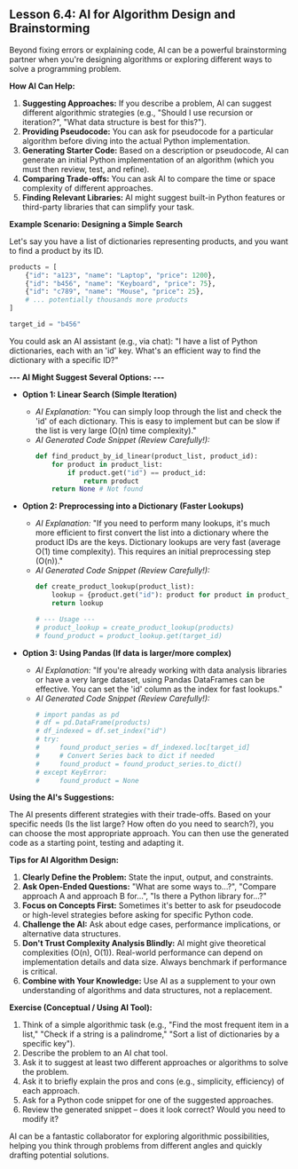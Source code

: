 ## Lesson 6.4: AI for Algorithm Design and Brainstorming

Beyond fixing errors or explaining code, AI can be a powerful brainstorming partner when you're designing algorithms or exploring different ways to solve a programming problem.

**How AI Can Help:**

1.  **Suggesting Approaches:** If you describe a problem, AI can suggest different algorithmic strategies (e.g., "Should I use recursion or iteration?", "What data structure is best for this?").
2.  **Providing Pseudocode:** You can ask for pseudocode for a particular algorithm before diving into the actual Python implementation.
3.  **Generating Starter Code:** Based on a description or pseudocode, AI can generate an initial Python implementation of an algorithm (which you must then review, test, and refine).
4.  **Comparing Trade-offs:** You can ask AI to compare the time or space complexity of different approaches.
5.  **Finding Relevant Libraries:** AI might suggest built-in Python features or third-party libraries that can simplify your task.

**Example Scenario: Designing a Simple Search**

Let's say you have a list of dictionaries representing products, and you want to find a product by its ID.

```python
products = [
    {"id": "a123", "name": "Laptop", "price": 1200},
    {"id": "b456", "name": "Keyboard", "price": 75},
    {"id": "c789", "name": "Mouse", "price": 25},
    # ... potentially thousands more products
]

target_id = "b456"
```

You could ask an AI assistant (e.g., via chat): "I have a list of Python dictionaries, each with an 'id' key. What's an efficient way to find the dictionary with a specific ID?"

**--- AI Might Suggest Several Options: ---**

*   **Option 1: Linear Search (Simple Iteration)**
    *   *AI Explanation:* "You can simply loop through the list and check the 'id' of each dictionary. This is easy to implement but can be slow if the list is very large (O(n) time complexity)."
    *   *AI Generated Code Snippet (Review Carefully!):*
        ```python
        def find_product_by_id_linear(product_list, product_id):
            for product in product_list:
                if product.get("id") == product_id:
                    return product
            return None # Not found
        ```

*   **Option 2: Preprocessing into a Dictionary (Faster Lookups)**
    *   *AI Explanation:* "If you need to perform many lookups, it's much more efficient to first convert the list into a dictionary where the product IDs are the keys. Dictionary lookups are very fast (average O(1) time complexity). This requires an initial preprocessing step (O(n))."
    *   *AI Generated Code Snippet (Review Carefully!):*
        ```python
        def create_product_lookup(product_list):
            lookup = {product.get("id"): product for product in product_list if product.get("id")}
            return lookup

        # --- Usage ---
        # product_lookup = create_product_lookup(products)
        # found_product = product_lookup.get(target_id)
        ```

*   **Option 3: Using Pandas (If data is larger/more complex)**
    *   *AI Explanation:* "If you're already working with data analysis libraries or have a very large dataset, using Pandas DataFrames can be effective. You can set the 'id' column as the index for fast lookups."
    *   *AI Generated Code Snippet (Review Carefully!):*
        ```python
        # import pandas as pd
        # df = pd.DataFrame(products)
        # df_indexed = df.set_index("id")
        # try:
        #     found_product_series = df_indexed.loc[target_id]
        #     # Convert Series back to dict if needed
        #     found_product = found_product_series.to_dict()
        # except KeyError:
        #     found_product = None
        ```

**Using the AI's Suggestions:**

The AI presents different strategies with their trade-offs. Based on your specific needs (Is the list large? How often do you need to search?), you can choose the most appropriate approach. You can then use the generated code as a starting point, testing and adapting it.

**Tips for AI Algorithm Design:**

1.  **Clearly Define the Problem:** State the input, output, and constraints.
2.  **Ask Open-Ended Questions:** "What are some ways to...?", "Compare approach A and approach B for...", "Is there a Python library for...?"
3.  **Focus on Concepts First:** Sometimes it's better to ask for pseudocode or high-level strategies before asking for specific Python code.
4.  **Challenge the AI:** Ask about edge cases, performance implications, or alternative data structures.
5.  **Don't Trust Complexity Analysis Blindly:** AI might give theoretical complexities (O(n), O(1)). Real-world performance can depend on implementation details and data size. Always benchmark if performance is critical.
6.  **Combine with Your Knowledge:** Use AI as a supplement to your own understanding of algorithms and data structures, not a replacement.

**Exercise (Conceptual / Using AI Tool):**

1.  Think of a simple algorithmic task (e.g., "Find the most frequent item in a list," "Check if a string is a palindrome," "Sort a list of dictionaries by a specific key").
2.  Describe the problem to an AI chat tool.
3.  Ask it to suggest at least two different approaches or algorithms to solve the problem.
4.  Ask it to briefly explain the pros and cons (e.g., simplicity, efficiency) of each approach.
5.  Ask for a Python code snippet for one of the suggested approaches.
6.  Review the generated snippet – does it look correct? Would you need to modify it?

AI can be a fantastic collaborator for exploring algorithmic possibilities, helping you think through problems from different angles and quickly drafting potential solutions.
